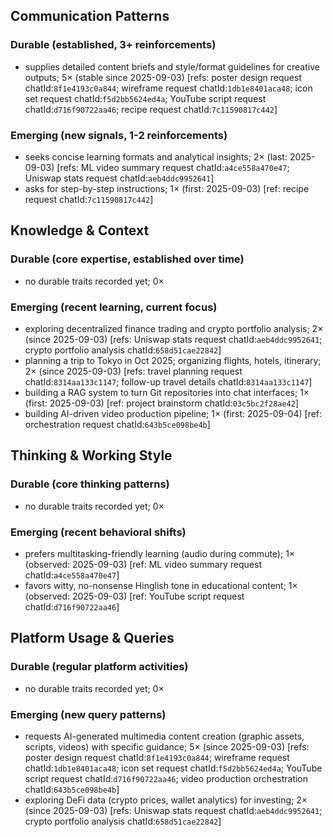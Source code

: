 ## Communication Patterns
### Durable (established, 3+ reinforcements)
- supplies detailed content briefs and style/format guidelines for creative outputs; 5× (stable since 2025-09-03) [refs: poster design request chatId:`8f1e4193c0a844`; wireframe request chatId:`1db1e8401aca48`; icon set request chatId:`f5d2bb5624ed4a`; YouTube script request chatId:`d716f90722aa46`; recipe request chatId:`7c11590817c442`]

### Emerging (new signals, 1-2 reinforcements)
- seeks concise learning formats and analytical insights; 2× (last: 2025-09-03) [refs: ML video summary request chatId:`a4ce558a470e47`; Uniswap stats request chatId:`aeb4ddc9952641`]
- asks for step-by-step instructions; 1× (first: 2025-09-03) [ref: recipe request chatId:`7c11590817c442`]

## Knowledge & Context
### Durable (core expertise, established over time)
- no durable traits recorded yet; 0×

### Emerging (recent learning, current focus)
- exploring decentralized finance trading and crypto portfolio analysis; 2× (since 2025-09-03) [refs: Uniswap stats request chatId:`aeb4ddc9952641`; crypto portfolio analysis chatId:`658d51cae22842`]
- planning a trip to Tokyo in Oct 2025; organizing flights, hotels, itinerary; 2× (since 2025-09-03) [refs: travel planning request chatId:`8314aa133c1147`; follow-up travel details chatId:`8314aa133c1147`]
- building a RAG system to turn Git repositories into chat interfaces; 1× (first: 2025-09-03) [ref: project brainstorm chatId:`03c5bc2f28ae42`]
- building AI-driven video production pipeline; 1× (first: 2025-09-04) [ref: orchestration request chatId:`643b5ce098be4b`]

## Thinking & Working Style
### Durable (core thinking patterns)
- no durable traits recorded yet; 0×

### Emerging (recent behavioral shifts)
- prefers multitasking-friendly learning (audio during commute); 1× (observed: 2025-09-03) [ref: ML video summary request chatId:`a4ce558a470e47`]
- favors witty, no-nonsense Hinglish tone in educational content; 1× (observed: 2025-09-03) [ref: YouTube script request chatId:`d716f90722aa46`]

## Platform Usage & Queries
### Durable (regular platform activities)
- no durable traits recorded yet; 0×

### Emerging (new query patterns)
- requests AI-generated multimedia content creation (graphic assets, scripts, videos) with specific guidance; 5× (since 2025-09-03) [refs: poster design request chatId:`8f1e4193c0a844`; wireframe request chatId:`1db1e8401aca48`; icon set request chatId:`f5d2bb5624ed4a`; YouTube script request chatId:`d716f90722aa46`; video production orchestration chatId:`643b5ce098be4b`]
- exploring DeFi data (crypto prices, wallet analytics) for investing; 2× (since 2025-09-03) [refs: Uniswap stats request chatId:`aeb4ddc9952641`; crypto portfolio analysis chatId:`658d51cae22842`]